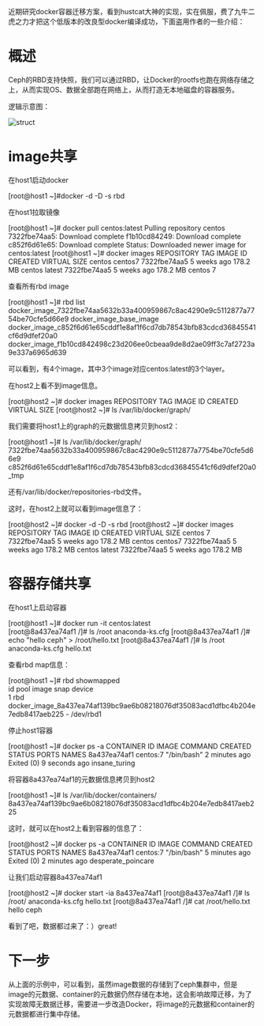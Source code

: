 近期研究docker容器迁移方案，看到hustcat大神的实现，实在佩服，费了九牛二虎之力才把这个低版本的改良型docker编译成功，下面盗用作者的一些介绍：

概述
==================================

Ceph的RBD支持快照，我们可以通过RBD，让Docker的rootfs也跑在网络存储之上，从而实现OS、数据全部跑在网络上，从而打造无本地磁盘的容器服务。

逻辑示意图：

![struct](http://hustcat.github.io/assets/2015-07-24-docker-on-ceph.jpg)

image共享
==================================

在host1启动docker

[root@host1 ~]#docker -d -D -s rbd

在host1拉取镜像

[root@host1 ~]# docker pull centos:latest
Pulling repository centos
7322fbe74aa5: Download complete 
f1b10cd84249: Download complete 
c852f6d61e65: Download complete 
Status: Downloaded newer image for centos:latest
[root@host1 ~]# docker images
REPOSITORY          TAG                 IMAGE ID            CREATED             VIRTUAL SIZE
centos              centos7             7322fbe74aa5        5 weeks ago         178.2 MB
centos              latest              7322fbe74aa5        5 weeks ago         178.2 MB
centos              7

查看所有rbd image

[root@host1 ~]# rbd list
docker_image_7322fbe74aa5632b33a400959867c8ac4290e9c5112877a7754be70cfe5d66e9
docker_image_base_image
docker_image_c852f6d61e65cddf1e8af1f6cd7db78543bfb83cdcd36845541cf6d9dfef20a0
docker_image_f1b10cd842498c23d206ee0cbeaa9de8d2ae09ff3c7af2723a9e337a6965d639

可以看到，有4个image，其中3个image对应centos:latest的3个layer。

在host2上看不到image信息。

[root@host2 ~]# docker images
REPOSITORY          TAG                 IMAGE ID            CREATED             VIRTUAL SIZE
[root@host2 ~]# ls /var/lib/docker/graph/

我们需要将host1上的graph的元数据信息拷贝到host2：

[root@host1 ~]# ls /var/lib/docker/graph/
7322fbe74aa5632b33a400959867c8ac4290e9c5112877a7754be70cfe5d66e9  c852f6d61e65cddf1e8af1f6cd7db78543bfb83cdcd36845541cf6d9dfef20a0
_tmp

还有/var/lib/docker/repositories-rbd文件。

这时，在host2上就可以看到image信息了：

[root@host2 ~]# docker -d -D -s rbd
[root@host2 ~]# docker images
REPOSITORY          TAG                 IMAGE ID            CREATED             VIRTUAL SIZE
centos              7                   7322fbe74aa5        5 weeks ago         178.2 MB
centos              centos7             7322fbe74aa5        5 weeks ago         178.2 MB
centos              latest              7322fbe74aa5        5 weeks ago         178.2 MB

容器存储共享
==================================

在host1上启动容器

[root@host1 ~]# docker run -it centos:latest               
[root@8a437ea74af1 /]# ls /root
anaconda-ks.cfg
[root@8a437ea74af1 /]# echo "hello ceph" > /root/hello.txt
[root@8a437ea74af1 /]# ls /root
anaconda-ks.cfg  hello.txt

查看rbd map信息：

[root@host1 ~]# rbd showmapped     
id pool image                                                                         snap device    
1  rbd  docker_image_8a437ea74af139bc9ae6b08218076df35083acd1dfbc4b204e7edb8417aeb225 -    /dev/rbd1

停止host1容器

[root@host1 ~]# docker ps  -a
CONTAINER ID        IMAGE               COMMAND             CREATED             STATUS                     PORTS               NAMES
8a437ea74af1        centos:7            "/bin/bash"         2 minutes ago       Exited (0) 9 seconds ago                   insane_turing

将容器8a437ea74af1的元数据信息拷贝到host2

[root@host1 ~]# ls /var/lib/docker/containers/       
8a437ea74af139bc9ae6b08218076df35083acd1dfbc4b204e7edb8417aeb225

这时，就可以在host2上看到容器的信息了：

[root@host2 ~]# docker ps  -a
CONTAINER ID        IMAGE               COMMAND             CREATED             STATUS                     PORTS               NAMES
8a437ea74af1        centos:7            "/bin/bash"         5 minutes ago       Exited (0) 2 minutes ago             desperate_poincare

让我们启动容器8a437ea74af1

[root@host2 ~]# docker start -ia 8a437ea74af1
[root@8a437ea74af1 /]# ls /root/
anaconda-ks.cfg  hello.txt
[root@8a437ea74af1 /]# cat /root/hello.txt 
hello ceph

看到了吧，数据都过来了：）great!

下一步
==================================

从上面的示例中，可以看到，虽然image数据的存储到了ceph集群中，但是image的元数据、container的元数据仍然存储在本地，这会影响故障迁移，为了实现故障无数据迁移，需要进一步改造Docker，将image的元数据和container的元数据都进行集中存储。
